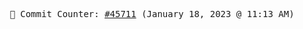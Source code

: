 <p align="center">
    <samp>
        📮 Commit Counter: <a href="https://github.com/Javascript-void0/Javascript-void0/commits/main">#45711</a> (January 18, 2023 @ 11:13 AM)
    </samp>
</p>